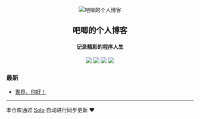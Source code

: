 <p align="center"><img alt="吧唧的个人博客" src="https://static.b3log.org/images/brand/solo-32.png"></p><h2 align="center">
吧唧的个人博客
</h2>

<h4 align="center">记录精彩的程序人生</h4>
<p align="center"><a title="吧唧的个人博客" target="_blank" href="https://github.com/lzdb228/solo-blog"><img src="https://img.shields.io/github/last-commit/lzdb228/solo-blog.svg?style=flat-square&color=FF9900"></a>
<a title="GitHub repo size in bytes" target="_blank" href="https://github.com/lzdb228/solo-blog"><img src="https://img.shields.io/github/repo-size/lzdb228/solo-blog.svg?style=flat-square"></a>
<a title="Solo Version" target="_blank" href="https://github.com/b3log/solo/releases"><img src="https://img.shields.io/badge/solo-3.6.4-f1e05a.svg?style=flat-square&color=blueviolet"></a>
<a title="Hits" target="_blank" href="https://github.com/b3log/hits"><img src="https://hits.b3log.org/lzdb228/solo-blog.svg"></a></p>

### 最新

* [世界，你好！](http://www.zhoudb.com/hello-solo)



---

本仓库通过 [Solo](https://github.com/b3log/solo) 自动进行同步更新 ❤️ 